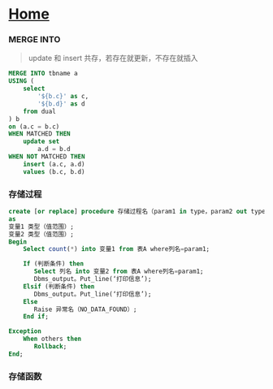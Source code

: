 # [Home](../README.md)

### MERGE INTO
> update 和 insert 共存，若存在就更新，不存在就插入

```sql
MERGE INTO tbname a
USING (
	select 
		'${b.c}' as c,
		'${b.d}' as d
	from dual
) b
on (a.c = b.c)
WHEN MATCHED THEN
	update set 
		a.d = b.d
WHEN NOT MATCHED THEN
	insert (a.c, a.d) 
	values (b.c, b.d)
```

### 存储过程
```sql
create [or replace] procedure 存储过程名（param1 in type，param2 out type）
as
变量1 类型（值范围）;
变量2 类型（值范围）;
Begin
    Select count(*) into 变量1 from 表A where列名=param1;

    If (判断条件) then
       Select 列名 into 变量2 from 表A where列名=param1;
       Dbms_output。Put_line(‘打印信息’);
    Elsif (判断条件) then
       Dbms_output。Put_line(‘打印信息’);
    Else
       Raise 异常名（NO_DATA_FOUND）;
    End if;

Exception
    When others then
       Rollback;
End;
```

### 存储函数
